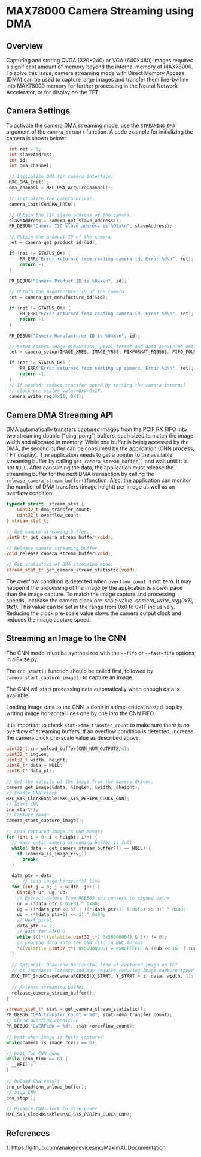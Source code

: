 # MAX78000 Camera Streaming using DMA



## Overview

Capturing and storing QVGA (320×240) or VGA (640×480) images requires a significant amount of memory beyond the internal memory of MAX78000. To solve this issue, camera streaming mode with Direct Memory Access (DMA) can be used to capture large images and transfer them line-by-line into MAX78000 memory for further processing in the Neural Network Accelerator, or for display on the TFT.

## Camera Settings

To activate the camera DMA streaming mode, use the `STREAMING_DMA` argument of the `camera_setup()` function. A code example for initializing the camera is shown below:

```c++
 int ret = 0;
 int slaveAddress;
 int id; 
 int dma_channel;

 // Initialize DMA for camera interface.
 MXC_DMA_Init();
 dma_channel = MXC_DMA_AcquireChannel(); 

 // Initialize the camera driver.
 camera_init(CAMERA_FREQ);

 // Obtain the I2C slave address of the camera.
 slaveAddress = camera_get_slave_address();
 PR_DEBUG("Camera I2C slave address is %02x\n", slaveAddress);

 // Obtain the product ID of the camera.
 ret = camera_get_product_id(&id);

 if (ret != STATUS_OK) {
     PR_ERR("Error returned from reading camera id. Error %d\n", ret);
     return -1;
 }

 PR_DEBUG("Camera Product ID is %04x\n", id);

 // Obtain the manufacturer ID of the camera.
 ret = camera_get_manufacture_id(&id);

 if (ret != STATUS_OK) {
     PR_ERR("Error returned from reading camera id. Error %d\n", ret);
     return -1;
 }

 PR_DEBUG("Camera Manufacturer ID is %04x\n", id);

 // Setup camera image dimensions, pixel format and data acquiring details.
 ret = camera_setup(IMAGE_XRES, IMAGE_YRES, PIXFORMAT_RGB565, FIFO_FOUR_BYTE, STREAMING_DMA, dma_channel); // RGB565 stream

 if (ret != STATUS_OK) {
     PR_ERR("Error returned from setting up camera. Error %d\n", ret);
     return -1;
 }
 // If needed, reduce transfer speed by setting the camera internal
 // clock pre-scaler value=0x0-0x1F.
 camera_write_reg(0x11, 0x1);
```



## Camera DMA Streaming API

DMA automatically transfers captured images from the PCIF RX FIFO into two streaming double (“ping-pong”) buffers, each sized to match the image width and allocated in memory. While one buffer is being accessed by the DMA, the second buffer can be consumed by the application (CNN process, TFT display). The application needs to get a pointer to the available streaming buffer by calling `get_camera_stream_buffer()` and wait until it is not `NULL`. After consuming the data, the application must release the streaming buffer for the next DMA transaction by calling the `release_camera_stream_buffer()`function. Also, the application can monitor the number of DMA transfers (image height) per image as well as an overflow condition.

```c++
typedef struct _stream_stat {
    uint32_t dma_transfer_count;
    uint32_t overflow_count;
} stream_stat_t;

// Get camera streaming buffer.
uint8_t* get_camera_stream_buffer(void);

// Release camera streaming buffer.
void release_camera_stream_buffer(void);

// Get statistics of DMA streaming mode.
stream_stat_t* get_camera_stream_statistic(void);
```

The overflow condition is detected when `overflow_count` is not zero. It may happen if the processing of the image by the application is slower pace than the image capture. To match the image capture and processing speeds, increase the camera clock pre-scale value: *camera_write_reg(0x11, **0x1**)*. This value can be set in the range from 0x0 to 0x1F inclusively. Reducing the clock pre-scale value slows the camera output clock and reduces the image capture speed.

## Streaming an Image to the CNN

The CNN model must be  synthesized with the `--fifo` or `--fast-fifo` options in ai8xize.py.

The `cnn_start()` function should be called first, followed by `camera_start_capture_image()` to capture  an image.

The CNN will start processing data automatically when enough data is available.

Loading image data to the CNN is done in a time-critical nested loop by writing image horizontal lines one by one into the CNN FIFO.

It is important to check `stat->dma_transfer_count` to make sure there is no overflow of streaming buffers. If an overflow condition is detected, increase the camera clock pre-scale value as described above.

```c++
uint32_t cnn_unload_buffer[CNN_NUM_OUTPUTS/4];
uint32_t imgLen;
uint32_t width, height;
uint8_t* data = NULL;
uint8_t* data_ptr;

// Get the details of the image from the camera driver.
camera_get_image(&data, &imgLen, &width, &height);
// Enable CNN clock
MXC_SYS_ClockEnable(MXC_SYS_PERIPH_CLOCK_CNN);
// Start CNN
cnn_start();
// Capture image
camera_start_capture_image();

// Load captured image to CNN memory
for (int i = 0; i < height; i++) {
  // Wait until camera streaming buffer is full
  while((data = get_camera_stream_buffer()) == NULL) {
    if (camera_is_image_rcv())
      break;
  }

  data_ptr = data;
      // Load image horizontal line
  for (int j = 0; j < width; j++) {
    uint8_t ur, ug, ub;
    // Extract colors from RGB565 and convert to signed value
    ur = (*data_ptr & 0xF8) ^ 0x80; 
    ug = ((*data_ptr << 5) | ((*(data_ptr+1) & 0xE0) >> 3)) ^ 0x80;
    ub = (*(data_ptr+1) << 3) ^ 0x80;
    // Next pixel
    data_ptr += 2;
    // Wait for FIFO 0
    while (((*((volatile uint32_t*) 0x50000004) & 1)) != 0);  
    // Loading data into the CNN fifo in HWC format
    *((volatile uint32_t*) 0x50000008) = 0x00FFFFFF & ((ub << 16) | (ug << 8) | ur);
  }
  
  // Optional: Draw one horizontal line of captured image on TFT
  // It increases latency and may require reducing image capture speed 
  MXC_TFT_ShowImageCameraRGB565(X_START, Y_START + i, data, width, 1);
     
  // Release streaming buffer
  release_camera_stream_buffer();
}

stream_stat_t* stat = get_camera_stream_statistic();
PR_DEBUG("DMA transfer count = %d", stat->dma_transfer_count);
// Check overflow condition
PR_DEBUG("OVERFLOW = %d", stat->overflow_count);
    
// Wait when image is fully captured
while(camera_is_image_rcv() == 0);

// Wait for CNN done
while (cnn_time == 0) {
  __WFI();    
}
    
// Unload CNN result
cnn_unload(cnn_unload_buffer);
// Stop CNN
cnn_stop();

// Disable CNN clock to save power
MXC_SYS_ClockDisable(MXC_SYS_PERIPH_CLOCK_CNN);
```


## References

1: https://github.com/analogdevicesinc/MaximAI_Documentation
